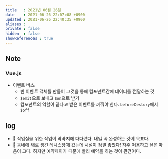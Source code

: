 ```yaml
---
title   : 2021년 06월 26일
date    : 2021-06-26 22:07:08 +0900
updated : 2021-06-26 22:40:35 +0900
aliases : 
private : false
hidden  : false
showReferences : true
---
```

## Note
### Vue.js  
- 이벤트 버스 
  - 빈 이벤트 객체를 만들어 그것을 통해 컴포넌트간에 데이터를 전달하는 것
  - `$emit`으로 보내고 `$on`으로 받기 
  - 컴포넌트의 역할이 끝나고 받은 이벤트를 꺼줘야 한다. `beforeDestory`에서 `$off`  

## log  
- 🔨 작업실을 위한 작업이 막바지에 다다랐다. 내일 꼭 완성하는 것이 목표다.  
- 🎾 동네에 새로 생긴 테니스장에 갔는데 시설이 정말 좋았다! 자주 이용하고 싶은 마음이 크다. 하지만 예약제이기 때문에 빨리 예약을 하는 것이 관건이다.  
